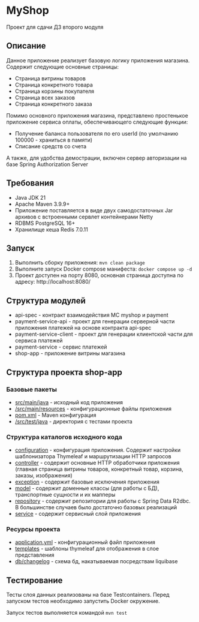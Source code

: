 # MyShop
Проект для сдачи ДЗ второго модуля 

## Описание
Данное приложение реализует базовую логику приложения магазина. Содержит следующие основные страницы:
- Страница витрины товаров
- Страница конкретного товара
- Страница корзины покупателя
- Страница всех заказов
- Страница конкретного заказа

Помимо основного приложения магазина, представлено простенькое приложение сервиса оплаты, обеспечивающего
следующие функции:
- Получение баланса пользователя по его userId (по умолчанию 100000 - храниться в памяти)
- Списание средств со счета

А также, для удобства демострации, включен сервер авторизации на базе Spring Authorization Server

## Требования
- Java JDK 21
- Apache Maven 3.9.9+
- Приложение поставляется в виде двух самодостаточных Jar архивов с встроенными сервлет контейнерами Netty
- RDBMS PostgreSQL 16+
- Хранилище кеша Redis 7.0.11

## Запуск
1. Выполнить сборку приложения: `mvn clean package`
2. Выполните запуск Docker compose манифеста: `docker compose up -d`
3. Проект доступен на порту 8080, основная страница доступна по адресу: http://localhost:8080/

## Структура модулей
- api-spec - контракт взаимодействия МС myshop и payment
- payment-service-api - проект для генерации серверной части приложения платежей на основе контракта api-spec
- payment-service-client - проект для генерации клиентской части для сервиса платежей
- payment-service - сервис платежей
- shop-app - приложение витрины магазина

## Структура проекта shop-app
### Базовые пакеты
- [src/main/java](shop-app/src/main/java) - исходный код приложения
- [/src/main/resources](shop-app/src/main/resources) - конфигурационные файлы приложения
- [pom.xml](shop-app/pom.xml) - Maven конфигурация
- [/src/test/java](shop-app/src/test/java) - директория с тестами проекта

### Структура каталогов исходного кода
- [configuration](shop-app/src/main/java/ru/girqa/myshop/configuration) - конфигурация приложения. Содержит настройки шаблонизатора Thymeleaf и маршрутизации HTTP запросов
- [controller](shop-app/src/main/java/ru/girqa/myshop/controller) - содержит основные HTTP обработчики приложения (главная страница витрины товаров, конкретный товар, корзина, заказы, изображения)
- [exception](shop-app/src/main/java/ru/girqa/myshop/exception) - содержит базовые исключения приложения
- [model](shop-app/src/main/java/ru/girqa/myshop/model) - содержит доменные классы (для работы с БД), транспортные сущности и их мапперы
- [repository](shop-app/src/main/java/ru/girqa/myshop/repository) - содержит репозитории для работы с Spring Data R2dbc. В большинстве случаев было достаточно базовых реализаций
- [service](shop-app/src/main/java/ru/girqa/myshop/service) - содержит сервисный слой приложения

### Ресурсы проекта
- [application.yml](shop-app/src/main/resources/application.yml) - конфигурационный файл приложения
- [templates](shop-app/src/main/resources/templates) - шаблоны thymeleaf для отображения в слое представления
- [db/changelog](shop-app/src/main/resources/db/changelog) - схема бд, накатываемая посредствам liquibase

## Тестирование
Тесты слоя данных реализованы на базе Testcontainers. Перед запуском тестов необходимо запустить Docker окружение.

Запуск тестов выполняется командой `mvn test`

